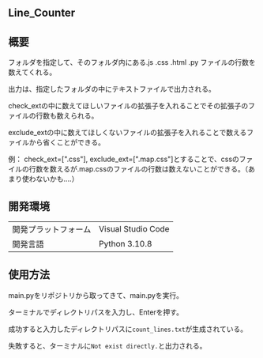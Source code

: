 ## Line_Counter

## 概要
フォルダを指定して、そのフォルダ内にある.js .css .html .py ファイルの行数を数えてくれる。

出力は、指定したフォルダの中にテキストファイルで出力される。


check_extの中に数えてほしいファイルの拡張子を入れることでその拡張子のファイルの行数も数えられる。

exclude_extの中に数えてほしくないファイルの拡張子を入れることで数えるファイルから省くことができる。

例：
check_ext=[".css"], exclude_ext=[".map.css"]とすることで、cssのファイルの行数を数えるが.map.cssのファイルの行数は数えないことができる。（あまり使わないかも....）

## 開発環境
|||
|---|---|
|開発プラットフォーム|Visual Studio Code|
|開発言語|Python 3.10.8|

## 使用方法
main.pyをリポジトリから取ってきて、main.pyを実行。

ターミナルでディレクトリパスを入力し、Enterを押す。

成功すると入力したディレクトリパスに```count_lines.txt```が生成されている。

失敗すると、ターミナルに```Not exist directly.```と出力される。
